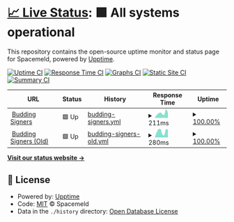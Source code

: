 # [📈 Live Status](https://status.spacemeld.com): <!--live status--> **🟩 All systems operational**

This repository contains the open-source uptime monitor and status page for Spacemeld, powered by [Upptime](https://github.com/upptime/upptime).

[![Uptime CI](https://github.com/spacemeld/uptime-status/workflows/Uptime%20CI/badge.svg)](https://github.com/spacemeld/uptime-status/actions?query=workflow%3A%22Uptime+CI%22)
[![Response Time CI](https://github.com/spacemeld/uptime-status/workflows/Response%20Time%20CI/badge.svg)](https://github.com/spacemeld/uptime-status/actions?query=workflow%3A%22Response+Time+CI%22)
[![Graphs CI](https://github.com/spacemeld/uptime-status/workflows/Graphs%20CI/badge.svg)](https://github.com/spacemeld/uptime-status/actions?query=workflow%3A%22Graphs+CI%22)
[![Static Site CI](https://github.com/spacemeld/uptime-status/workflows/Static%20Site%20CI/badge.svg)](https://github.com/spacemeld/uptime-status/actions?query=workflow%3A%22Static+Site+CI%22)
[![Summary CI](https://github.com/spacemeld/uptime-status/workflows/Summary%20CI/badge.svg)](https://github.com/spacemeld/uptime-status/actions?query=workflow%3A%22Summary+CI%22)

<!--start: status pages-->
<!-- This summary is generated by Upptime (https://github.com/upptime/upptime) -->
<!-- Do not edit this manually, your changes will be overwritten -->
<!-- prettier-ignore -->
| URL | Status | History | Response Time | Uptime |
| --- | ------ | ------- | ------------- | ------ |
| <img alt="" src="https://favicons.githubusercontent.com/buddingsigners.com" height="13"> [Budding Signers](https://buddingsigners.com) | 🟩 Up | [budding-signers.yml](https://github.com/spacemeld/uptime-status/commits/HEAD/history/budding-signers.yml) | <details><summary><img alt="Response time graph" src="./graphs/budding-signers/response-time-week.png" height="20"> 211ms</summary><br><a href="https://status.spacemeld.com/history/budding-signers"><img alt="Response time 185" src="https://img.shields.io/endpoint?url=https%3A%2F%2Fraw.githubusercontent.com%2Fspacemeld%2Fuptime-status%2FHEAD%2Fapi%2Fbudding-signers%2Fresponse-time.json"></a><br><a href="https://status.spacemeld.com/history/budding-signers"><img alt="24-hour response time 229" src="https://img.shields.io/endpoint?url=https%3A%2F%2Fraw.githubusercontent.com%2Fspacemeld%2Fuptime-status%2FHEAD%2Fapi%2Fbudding-signers%2Fresponse-time-day.json"></a><br><a href="https://status.spacemeld.com/history/budding-signers"><img alt="7-day response time 211" src="https://img.shields.io/endpoint?url=https%3A%2F%2Fraw.githubusercontent.com%2Fspacemeld%2Fuptime-status%2FHEAD%2Fapi%2Fbudding-signers%2Fresponse-time-week.json"></a><br><a href="https://status.spacemeld.com/history/budding-signers"><img alt="30-day response time 292" src="https://img.shields.io/endpoint?url=https%3A%2F%2Fraw.githubusercontent.com%2Fspacemeld%2Fuptime-status%2FHEAD%2Fapi%2Fbudding-signers%2Fresponse-time-month.json"></a><br><a href="https://status.spacemeld.com/history/budding-signers"><img alt="1-year response time 187" src="https://img.shields.io/endpoint?url=https%3A%2F%2Fraw.githubusercontent.com%2Fspacemeld%2Fuptime-status%2FHEAD%2Fapi%2Fbudding-signers%2Fresponse-time-year.json"></a></details> | <details><summary><a href="https://status.spacemeld.com/history/budding-signers">100.00%</a></summary><a href="https://status.spacemeld.com/history/budding-signers"><img alt="All-time uptime 99.91%" src="https://img.shields.io/endpoint?url=https%3A%2F%2Fraw.githubusercontent.com%2Fspacemeld%2Fuptime-status%2FHEAD%2Fapi%2Fbudding-signers%2Fuptime.json"></a><br><a href="https://status.spacemeld.com/history/budding-signers"><img alt="24-hour uptime 100.00%" src="https://img.shields.io/endpoint?url=https%3A%2F%2Fraw.githubusercontent.com%2Fspacemeld%2Fuptime-status%2FHEAD%2Fapi%2Fbudding-signers%2Fuptime-day.json"></a><br><a href="https://status.spacemeld.com/history/budding-signers"><img alt="7-day uptime 100.00%" src="https://img.shields.io/endpoint?url=https%3A%2F%2Fraw.githubusercontent.com%2Fspacemeld%2Fuptime-status%2FHEAD%2Fapi%2Fbudding-signers%2Fuptime-week.json"></a><br><a href="https://status.spacemeld.com/history/budding-signers"><img alt="30-day uptime 100.00%" src="https://img.shields.io/endpoint?url=https%3A%2F%2Fraw.githubusercontent.com%2Fspacemeld%2Fuptime-status%2FHEAD%2Fapi%2Fbudding-signers%2Fuptime-month.json"></a><br><a href="https://status.spacemeld.com/history/budding-signers"><img alt="1-year uptime 99.91%" src="https://img.shields.io/endpoint?url=https%3A%2F%2Fraw.githubusercontent.com%2Fspacemeld%2Fuptime-status%2FHEAD%2Fapi%2Fbudding-signers%2Fuptime-year.json"></a></details>
| <img alt="" src="https://favicons.githubusercontent.com/old.buddingsigners.com" height="13"> [Budding Signers (Old)](https://old.buddingsigners.com) | 🟩 Up | [budding-signers-old.yml](https://github.com/spacemeld/uptime-status/commits/HEAD/history/budding-signers-old.yml) | <details><summary><img alt="Response time graph" src="./graphs/budding-signers-old/response-time-week.png" height="20"> 280ms</summary><br><a href="https://status.spacemeld.com/history/budding-signers-old"><img alt="Response time 229" src="https://img.shields.io/endpoint?url=https%3A%2F%2Fraw.githubusercontent.com%2Fspacemeld%2Fuptime-status%2FHEAD%2Fapi%2Fbudding-signers-old%2Fresponse-time.json"></a><br><a href="https://status.spacemeld.com/history/budding-signers-old"><img alt="24-hour response time 361" src="https://img.shields.io/endpoint?url=https%3A%2F%2Fraw.githubusercontent.com%2Fspacemeld%2Fuptime-status%2FHEAD%2Fapi%2Fbudding-signers-old%2Fresponse-time-day.json"></a><br><a href="https://status.spacemeld.com/history/budding-signers-old"><img alt="7-day response time 280" src="https://img.shields.io/endpoint?url=https%3A%2F%2Fraw.githubusercontent.com%2Fspacemeld%2Fuptime-status%2FHEAD%2Fapi%2Fbudding-signers-old%2Fresponse-time-week.json"></a><br><a href="https://status.spacemeld.com/history/budding-signers-old"><img alt="30-day response time 249" src="https://img.shields.io/endpoint?url=https%3A%2F%2Fraw.githubusercontent.com%2Fspacemeld%2Fuptime-status%2FHEAD%2Fapi%2Fbudding-signers-old%2Fresponse-time-month.json"></a><br><a href="https://status.spacemeld.com/history/budding-signers-old"><img alt="1-year response time 231" src="https://img.shields.io/endpoint?url=https%3A%2F%2Fraw.githubusercontent.com%2Fspacemeld%2Fuptime-status%2FHEAD%2Fapi%2Fbudding-signers-old%2Fresponse-time-year.json"></a></details> | <details><summary><a href="https://status.spacemeld.com/history/budding-signers-old">100.00%</a></summary><a href="https://status.spacemeld.com/history/budding-signers-old"><img alt="All-time uptime 100.00%" src="https://img.shields.io/endpoint?url=https%3A%2F%2Fraw.githubusercontent.com%2Fspacemeld%2Fuptime-status%2FHEAD%2Fapi%2Fbudding-signers-old%2Fuptime.json"></a><br><a href="https://status.spacemeld.com/history/budding-signers-old"><img alt="24-hour uptime 100.00%" src="https://img.shields.io/endpoint?url=https%3A%2F%2Fraw.githubusercontent.com%2Fspacemeld%2Fuptime-status%2FHEAD%2Fapi%2Fbudding-signers-old%2Fuptime-day.json"></a><br><a href="https://status.spacemeld.com/history/budding-signers-old"><img alt="7-day uptime 100.00%" src="https://img.shields.io/endpoint?url=https%3A%2F%2Fraw.githubusercontent.com%2Fspacemeld%2Fuptime-status%2FHEAD%2Fapi%2Fbudding-signers-old%2Fuptime-week.json"></a><br><a href="https://status.spacemeld.com/history/budding-signers-old"><img alt="30-day uptime 100.00%" src="https://img.shields.io/endpoint?url=https%3A%2F%2Fraw.githubusercontent.com%2Fspacemeld%2Fuptime-status%2FHEAD%2Fapi%2Fbudding-signers-old%2Fuptime-month.json"></a><br><a href="https://status.spacemeld.com/history/budding-signers-old"><img alt="1-year uptime 100.00%" src="https://img.shields.io/endpoint?url=https%3A%2F%2Fraw.githubusercontent.com%2Fspacemeld%2Fuptime-status%2FHEAD%2Fapi%2Fbudding-signers-old%2Fuptime-year.json"></a></details>

<!--end: status pages-->

[**Visit our status website →**](https://status.spacemeld.com)

## 📄 License

- Powered by: [Upptime](https://github.com/upptime/upptime)
- Code: [MIT](./LICENSE) © Spacemeld
- Data in the `./history` directory: [Open Database License](https://opendatacommons.org/licenses/odbl/1-0/)
